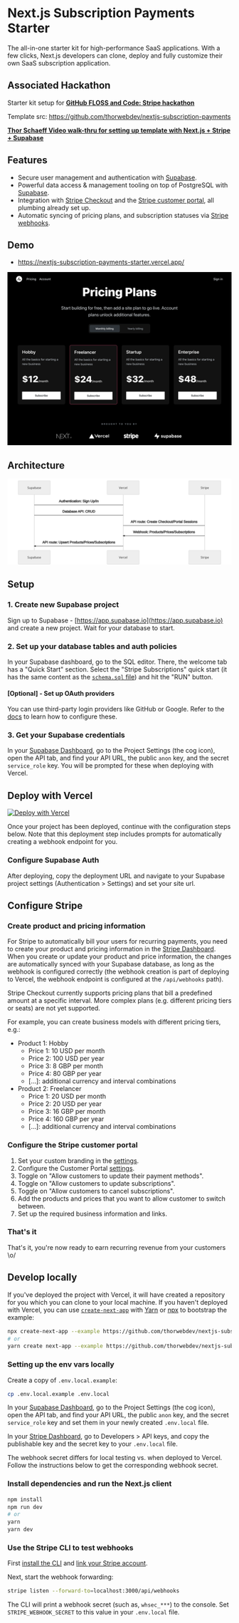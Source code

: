 # Next.js Subscription Payments Starter

The all-in-one starter kit for high-performance SaaS applications. With a few clicks, Next.js developers can clone, deploy and fully customize their own SaaS subscription application.

## Associated Hackathon

Starter kit setup for **[GitHub FLOSS and Code: Stripe hackathon](https://github.com/floss-and-code/stripe-hackathon)**

Template src: https://github.com/thorwebdev/nextjs-subscription-payments

**[Thor Schaeff Video walk-thru for setting up template with Next.js + Stripe + Supabase](https://youtu.be/NvTWPdu35FM?t=11806)** 


## Features

- Secure user management and authentication with [Supabase](https://supabase.io/docs/guides/auth).
- Powerful data access & management tooling on top of PostgreSQL with [Supabase](https://supabase.io/docs/guides/database).
- Integration with [Stripe Checkout](https://stripe.com/docs/payments/checkout) and the [Stripe customer portal](https://stripe.com/docs/billing/subscriptions/customer-portal), all plumbing already set up.
- Automatic syncing of pricing plans, and subscription statuses via [Stripe webhooks](https://stripe.com/docs/webhooks).

## Demo

- https://nextjs-subscription-payments-starter.vercel.app/

[![Screenshot of demo](./public/demo.png)](https://nextjs-subscription-payments-starter.vercel.app/)

## Architecture

![Architecture diagram](./public/architecture_diagram.svg)

## Setup

### 1. Create new Supabase project

Sign up to Supabase - [https://app.supabase.io](https://app.supabase.io) and create a new project. Wait for your database to start.

### 2. Set up your database tables and auth policies

In your Supabase dashboard, go to the SQL editor. There, the welcome tab has a "Quick Start" section. Select the "Stripe Subscriptions" quick start (it has the same content as the [`schema.sql` file](./schema.sql)) and hit the "RUN" button.

#### [Optional] - Set up OAuth providers

You can use third-party login providers like GitHub or Google. Refer to the [docs](https://supabase.io/docs/guides/auth#third-party-logins) to learn how to configure these.

### 3. Get your Supabase credentials

In your [Supabase Dashboard](https://app.supabase.io/), go to the Project Settings (the cog icon), open the API tab, and find your API URL, the public `anon` key, and the secret `service_role` key. You will be prompted for these when deploying with Vercel.

## Deploy with Vercel

[![Deploy with Vercel](https://vercel.com/button)](https://vercel.com/new/git/external?repository-url=https%3A%2F%2Fgithub.com%2Fthorwebdev%2Fnextjs-subscription-payments&env=NEXT_PUBLIC_SUPABASE_URL,NEXT_PUBLIC_SUPABASE_ANON_KEY,SUPABASE_SERVICE_ROLE_KEY&envDescription=Add%20your%20API%20keys%20from%20the%20Supabase%20Dashboard&project-name=nextjs-subscription-payments&repo-name=nextjs-subscription-payments&demo-title=Next.js%20Subscription%20Payments%20Starter%20Demo&demo-url=https%3A%2F%2Fnextjs-subscription-payments-starter.vercel.app%2F&demo-image=https%3A%2F%2Fnextjs-subscription-payments-starter.vercel.app%2Fdemo.png&integration-ids=oac_pb1dqJT8Ry2D99Q0o9qXWIhJ)

Once your project has been deployed, continue with the configuration steps below. Note that this deployment step includes prompts for automatically creating a webhook endpoint for you.

### Configure Supabase Auth

After deploying, copy the deployment URL and navigate to your Supabase project settings (Authentication > Settings) and set your site url.

## Configure Stripe

### Create product and pricing information

For Stripe to automatically bill your users for recurring payments, you need to create your product and pricing information in the [Stripe Dashboard](https://dashboard.stripe.com/test/products). When you create or update your product and price information, the changes are automatically synced with your Supabase database, as long as the webhook is configured correctly (the webhook creation is part of deploying to Vercel, the webhook endpoint is configured at the `/api/webhooks` path).

Stripe Checkout currently supports pricing plans that bill a predefined amount at a specific interval. More complex plans (e.g. different pricing tiers or seats) are not yet supported.

For example, you can create business models with different pricing tiers, e.g.:

- Product 1: Hobby
  - Price 1: 10 USD per month
  - Price 2: 100 USD per year
  - Price 3: 8 GBP per month
  - Price 4: 80 GBP per year
  - [...]: additional currency and interval combinations
- Product 2: Freelancer
  - Price 1: 20 USD per month
  - Price 2: 20 USD per year
  - Price 3: 16 GBP per month
  - Price 4: 160 GBP per year
  - [...]: additional currency and interval combinations

### Configure the Stripe customer portal

1. Set your custom branding in the [settings](https://dashboard.stripe.com/settings/branding).
1. Configure the Customer Portal [settings](https://dashboard.stripe.com/test/settings/billing/portal).
1. Toggle on "Allow customers to update their payment methods".
1. Toggle on "Allow customers to update subscriptions".
1. Toggle on "Allow customers to cancel subscriptions".
1. Add the products and prices that you want to allow customer to switch between.
1. Set up the required business information and links.

### That's it

That's it, you're now ready to earn recurring revenue from your customers \o/

## Develop locally

If you've deployed the project with Vercel, it will have created a repository for you which you can clone to your local machine. If you haven't deployed with Vercel, you can use [`create-next-app`](https://github.com/vercel/next.js/tree/canary/packages/create-next-app) with [Yarn](https://yarnpkg.com/lang/en/docs/cli/create/) or [npx](https://github.com/zkat/npx#readme) to bootstrap the example:

```bash
npx create-next-app --example https://github.com/thorwebdev/nextjs-subscription-payments my-saas-app
# or
yarn create next-app --example https://github.com/thorwebdev/nextjs-subscription-payments my-saas-app
```

### Setting up the env vars locally

Create a copy of `.env.local.example`:

```bash
cp .env.local.example .env.local
```

In your [Supabase Dashboard](https://app.supabase.io/), go to the Project Settings (the cog icon), open the API tab, and find your API URL, the public `anon` key, and the secret `service_role` key and set them in your newly created `.env.local` file.

In your [Stripe Dashboard](https://dashboard.stripe.com/apikeys), go to Developers > API keys, and copy the publishable key and the secret key to your `.env.local` file.

The webhook secret differs for local testing vs. when deployed to Vercel. Follow the instructions below to get the corresponding webhook secret.

### Install dependencies and run the Next.js client

```bash
npm install
npm run dev
# or
yarn
yarn dev
```

### Use the Stripe CLI to test webhooks

First [install the CLI](https://stripe.com/docs/stripe-cli) and [link your Stripe account](https://stripe.com/docs/stripe-cli#login-account).

Next, start the webhook forwarding:

```bash
stripe listen --forward-to=localhost:3000/api/webhooks
```

The CLI will print a webhook secret (such as, `whsec_***`) to the console. Set `STRIPE_WEBHOOK_SECRET` to this value in your `.env.local` file.

